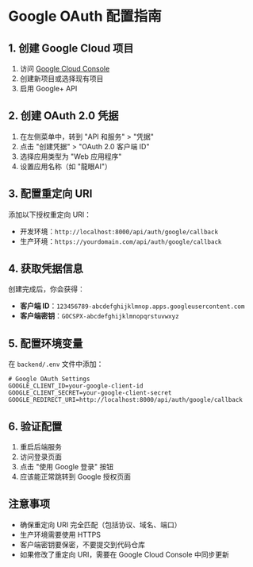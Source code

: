 # Google OAuth 配置指南

## 1. 创建 Google Cloud 项目

1. 访问 [Google Cloud Console](https://console.cloud.google.com/)
2. 创建新项目或选择现有项目
3. 启用 Google+ API

## 2. 创建 OAuth 2.0 凭据

1. 在左侧菜单中，转到 "API 和服务" > "凭据"
2. 点击 "创建凭据" > "OAuth 2.0 客户端 ID"
3. 选择应用类型为 "Web 应用程序"
4. 设置应用名称（如 "龍眼AI"）

## 3. 配置重定向 URI

添加以下授权重定向 URI：
- 开发环境：`http://localhost:8000/api/auth/google/callback`
- 生产环境：`https://yourdomain.com/api/auth/google/callback`

## 4. 获取凭据信息

创建完成后，你会获得：
- **客户端 ID**：`123456789-abcdefghijklmnop.apps.googleusercontent.com`
- **客户端密钥**：`GOCSPX-abcdefghijklmnopqrstuvwxyz`

## 5. 配置环境变量

在 `backend/.env` 文件中添加：

```env
# Google OAuth Settings
GOOGLE_CLIENT_ID=your-google-client-id
GOOGLE_CLIENT_SECRET=your-google-client-secret
GOOGLE_REDIRECT_URI=http://localhost:8000/api/auth/google/callback
```

## 6. 验证配置

1. 重启后端服务
2. 访问登录页面
3. 点击 "使用 Google 登录" 按钮
4. 应该能正常跳转到 Google 授权页面

## 注意事项

- 确保重定向 URI 完全匹配（包括协议、域名、端口）
- 生产环境需要使用 HTTPS
- 客户端密钥要保密，不要提交到代码仓库
- 如果修改了重定向 URI，需要在 Google Cloud Console 中同步更新 